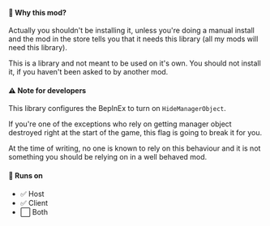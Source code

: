 ﻿
&nbsp;

#### 🤔 Why this mod?

Actually you shouldn't be installing it, unless you're doing a manual install and the mod in the store tells you that it needs this library (all my mods will need this library).

This is a library and not meant to be used on it's own. You should not install it, if you haven't been asked to by another mod.

#### ⚠️ Note for developers

This library configures the BepInEx to turn on `HideManagerObject`. 

If you're one of the exceptions who rely on getting manager object destroyed right at the start of the game, this flag is going to break it for you.

At the time of writing, no one is known to rely on this behaviour and it is not something you should be relying on in a well behaved mod.

#### 📀 Runs on

- ✅ Host
- ✅ Client
- ⬜ Both

&nbsp;
